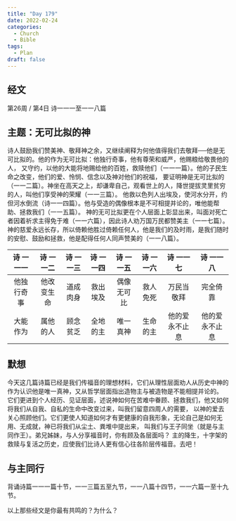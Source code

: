 ```yaml
---
title: "Day 179"
date: 2022-02-24
categories:
  - Church
  - Bible
tags:
  - Plan
draft: false
---
```


## 经文
第26周 / 第4日 诗一一一至一一八篇

## 主题：无可比拟的神
诗人鼓励我们赞美神、敬拜神之余，又继续阐释为何他值得我们去敬拜──他是无可比拟的。他的作为无可比拟：他独行奇事，他有尊荣和威严，他赐粮给敬畏他的人，
又守约，以他的大能将地赐给他的百姓，救赎他们（一一一篇）。他的子民生命之改变，他们的爱、怜悯、信念以及神对他们的祝福，
要证明神是无可比拟的（一一二篇）。神坐在高天之上，却谦卑自己，观看世上的人，降世提拔灵里贫穷的人，叫他们享受神的荣耀（一一三篇）。
他救以色列人出埃及，使河水分开，约但河水倒流（诗一一四篇）。他与受造的偶像根本是不可相提并论的，唯他能帮助、拯救我们（一一五篇）。
神的无可比拟更在个人层面上彰显出来，叫面对死亡者因着祈求主得免于难（一一六篇），因此诗人劝万国万民都赞美主（一一七篇）。
神的慈爱永远长存，所以倚赖他胜过倚赖任何人，他是我们的及时雨，是我们随时的安慰、鼓励和拯救，他是配得任何人同声赞美的（一一八篇）。

|  诗 一一一   |  诗 一一二   |  诗 一一三   |  诗 一一四   |  诗 一一五   |  诗 一一六   |   诗 一一七   |  诗 一一八   |
|:--------:|:--------:|:--------:|:--------:|:--------:|:--------:|:---------:|:--------:|
|  他独行奇事   |  他改变生命   |   道成肉身   |   救出埃及   |  偶像无可比   |   救人免死   |   万民当敬拜   |   完全倚靠   |
|   大能作为   |   属他的人   |   顾念贫乏   |   全地的主   |   唯一真神   |  生命 的主   |  他的爱永不止息  | 他的爱永不止息  |

## 默想
今天这几篇诗篇已经是我们传福音的理想材料，它们从理性层面劝人从历史中神的作为认识他是唯一真神，又从哲学层面指出造物主与被造物是不能相提并论的。
它们更进到个人经历、见证层面，述说神如何在苦难中眷顾、拯救我们，他又如何将我们从自我、自私的生命中改变过来，叫我们留意四周人的需要，
以神的爱去关心照顾他们。它们更使人知道如何才有更健康的自我形象，无论自己是如何无用、无成就，神已将我们从尘土、粪堆中提出来，
叫我们与王子同坐（就是与主同作王）。弟兄姊妹，与人分享福音时，你有顾及各层面吗？
主的降生，十字架的救赎与复活之历史，应使我们比诗人更有信心往各阶层传福音。去吧！

## 与主同行
背诵诗篇一一一篇十节，一一三篇五至九节，一一八篇十四节，一一六篇一至十九节。

以上那些经文是你最有共鸣的？为什么？

[comment]: <> (## 附录)

